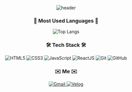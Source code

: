 <div align="center" aria-label="My name is Anna Kim, a front-end developer.">
 
![header](https://capsule-render.vercel.app/api?type=waving&color=timeGradient&height=200&section=header&text=Anna%20Kim&fontSize=40&fontAlignY=30&desc=Web%20Front-End%20Developer&descSize=14&descAlignY=50&animation=fadeIn)

  <h3>🐥 Most Used Languages 🐥</h3>
 
  ![Top Langs](https://github-readme-stats.vercel.app/api/top-langs/?username=ppmyor&layout=compact&theme=react)

  <h3>🛠 Tech Stack 🛠</h3>

  <p>
      <img
          src="https://img.shields.io/badge/HTML5-E34F26?style=flat-square&logo=HTML5&logoColor=white"
          alt="HTML5"
          aria-label="HTML5"
      />
      <img
          src="https://img.shields.io/badge/CSS3-1572B6?style=flat-square&logo=CSS3&logoColor=white"
          alt="CSS3"
          aria-label="CSS3"
      />
      <img
          src="https://img.shields.io/badge/JavaScript-F7DF1E?style=flat-square&logo=JavaScript&logoColor=white"
          alt="JavaScript"
          aria-label="JavaScript"
      />
      <img
          src="https://img.shields.io/badge/ReactJS-61DAFB?style=flat-square&logo=React&logoColor=white"
          alt="ReactJS"
          aria-label="ReactJS"
      />
      <img
          src="https://img.shields.io/badge/git-F05032?style=flat-square&logo=git&logoColor=white"
          alt="Git"
          aria-label="Git"
      />
      <img
          src="https://img.shields.io/badge/gitHub-181717?style=flat-square&logo=github&logoColor=white"
          alt="GitHub"
          aria-label="GitHub"
      />
  </p>
  <h3 aria-label="How to reach me">✉️ Me ✉️</h3>
  <p>
      <a href="mailto:yorocobe@gmail.com" aria-label="email link">
          <img
              src="https://img.shields.io/badge/Gmail-d14836?style=flat-square&logo=Gmail&logoColor=white&link=yorocobe@gmail.com"
              alt="Gmail"
          />
      </a>
      <a href="https://velog.io/@ppmyor" aria-label="velog link">
         <img
              src="https://img.shields.io/badge/Velog-20C997?style=flat-square&logo=velog&logoColor=white&link=https://velog.io/@ppmyor"
              alt="Velog"
          />
      </a>
        
  </p>
</div>
